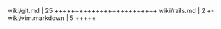  wiki/git.md       |   25 +++++++++++++++++++++++++
 wiki/rails.md     |    2 +-
 wiki/vim.markdown |    5 +++++
